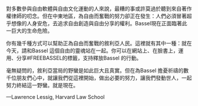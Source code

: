 對多數參與自由軟體與自由文化運動的人來說，最糟的事或許莫過於聽到來自著作權律師的叨念。但在中東地區，為自由而奮戰的努力卻正在發生：人們必須冒著超乎想像的人身安危，去追求自由創造與自由分享的權利。Bassel現在正面臨著此一巨大的生命危險。

你有幾千種方式可以幫助正為自由而奮戰的敘利亞人民。這裡就有其中一種：就在今天，請和Bassel 這個自由的靈魂站在一起。你可以在網站上、在臉書上，運用、分享#FREEBASSEL的標籤，支持釋放Bassel 的行動。

毫無疑問的，敘利亞當局的野蠻是如此巨大且真實。但在為Bassel 擔憂祈禱的數千位朋友們心中，就讓我們從這裡開始，做出必要的努力，讓我們發動世人，一起努力終結這一野蠻。就是現在。
 
—Lawrence Lessig, Harvard Law School	

